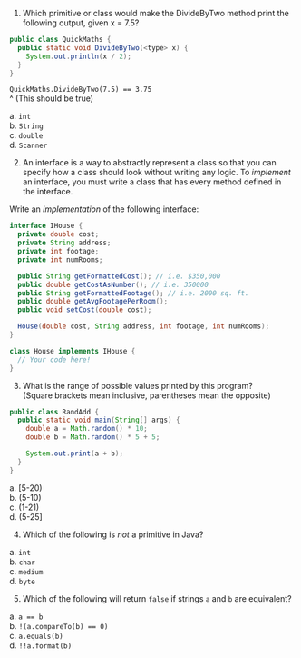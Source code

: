 1) Which primitive or class would make the DivideByTwo method print the following output, given x = 7.5?

```java
public class QuickMaths {
  public static void DivideByTwo(<type> x) {
    System.out.println(x / 2);
  }
}
```

`QuickMaths.DivideByTwo(7.5) == 3.75`  
^ (This should be true)

a. `int`  
b. `String`  
c. `double`  
d. `Scanner`  

2) An interface is a way to abstractly represent a class so that you can specify how a class should look without writing any logic. To *implement* an interface, you must write a class that has every method defined in the interface.

Write an *implementation* of the following interface:

```java
interface IHouse {
  private double cost;
  private String address;
  private int footage;
  private int numRooms;

  public String getFormattedCost(); // i.e. $350,000
  public double getCostAsNumber(); // i.e. 350000
  public String getFormattedFootage(); // i.e. 2000 sq. ft.
  public double getAvgFootagePerRoom();
  public void setCost(double cost);

  House(double cost, String address, int footage, int numRooms);
} 
```


```java
class House implements IHouse {
  // Your code here!
}
```

3) What is the range of possible values printed by this program?  
(Square brackets mean inclusive, parentheses mean the opposite)

```java
public class RandAdd {
  public static void main(String[] args) {
    double a = Math.random() * 10;
    double b = Math.random() * 5 + 5;

    System.out.print(a + b);
  }
}
```

a. \[5-20)  
b. (5-10)  
c. (1-21)  
d. \(5-25]  

4) Which of the following is *not* a primitive in Java?

a. `int`  
b. `char`  
c. `medium`  
d. `byte`

5) Which of the following will return `false` if strings `a` and `b` are equivalent?

a. `a == b`  
b. `!(a.compareTo(b) == 0)`  
c. `a.equals(b)`  
d. `!!a.format(b)`

